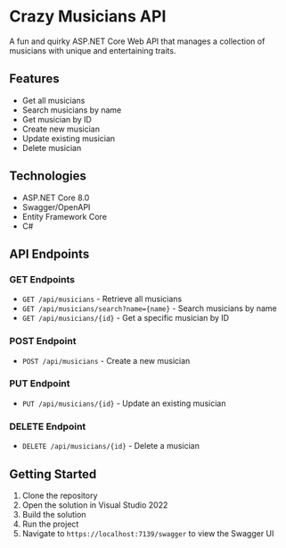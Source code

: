 ﻿# Crazy Musicians API

A fun and quirky ASP.NET Core Web API that manages a collection of musicians with unique and entertaining traits.

## Features

- Get all musicians
- Search musicians by name
- Get musician by ID
- Create new musician
- Update existing musician
- Delete musician

## Technologies

- ASP.NET Core 8.0
- Swagger/OpenAPI
- Entity Framework Core
- C#

## API Endpoints

### GET Endpoints
- `GET /api/musicians` - Retrieve all musicians
- `GET /api/musicians/search?name={name}` - Search musicians by name
- `GET /api/musicians/{id}` - Get a specific musician by ID

### POST Endpoint
- `POST /api/musicians` - Create a new musician

### PUT Endpoint
- `PUT /api/musicians/{id}` - Update an existing musician

### DELETE Endpoint
- `DELETE /api/musicians/{id}` - Delete a musician

## Getting Started

1. Clone the repository
2. Open the solution in Visual Studio 2022
3. Build the solution
4. Run the project
5. Navigate to `https://localhost:7139/swagger` to view the Swagger UI

